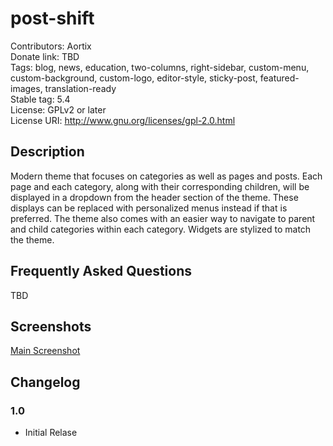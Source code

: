 # post-shift

Contributors: Aortix  
Donate link: TBD  
Tags: blog, news, education, two-columns, right-sidebar, custom-menu, custom-background, custom-logo, editor-style, sticky-post, featured-images, translation-ready  
Stable tag: 5.4  
License: GPLv2 or later  
License URI: http://www.gnu.org/licenses/gpl-2.0.html

## Description

Modern theme that focuses on categories as well as pages and posts. Each page and each category, along with their corresponding children, will be displayed in a dropdown from the header section of the theme. These displays can be replaced with personalized menus instead if that is preferred. The theme also comes with an easier way to navigate to parent and child categories within each category. Widgets are stylized to match the theme.

## Frequently Asked Questions

TBD

## Screenshots

[Main Screenshot](/screenshot.png)

## Changelog

### 1.0 

- Initial Relase
